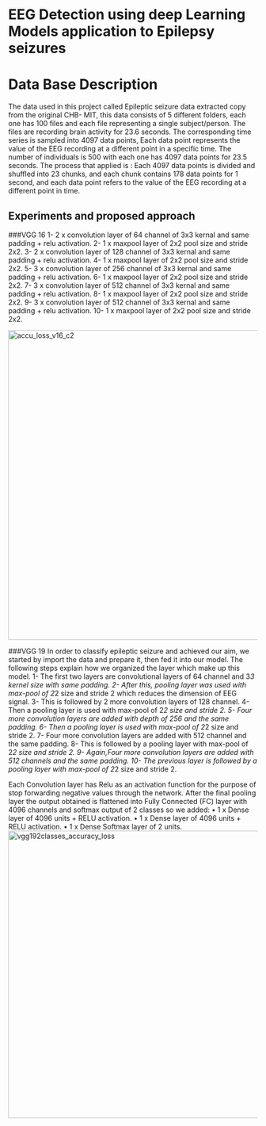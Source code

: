 # EEG Detection using deep Learning Models application to Epilepsy seizures

# Data Base Description
The data used in this project called Epileptic seizure data extracted copy from the original CHB-
MIT, this data consists of 5 different folders, each one has 100 files and each file representing a
single subject/person.
The files are recording brain activity for 23.6 seconds. The corresponding time series is
sampled into 4097 data points, Each data point represents the value of the EEG recording at a
different point in a specific time.
The number of individuals is 500 with each one has 4097 data points for 23.5 seconds.
The process that applied is :
Each 4097 data points is divided and shuffled into 23 chunks, and each chunk contains 178 data
points for 1 second, and each data point refers to the value of the EEG recording at a different
point in time.

## Experiments and proposed approach
###VGG 16
	1-  2 x convolution layer of 64 channel of 3x3 kernal and same padding + relu activation. 
	2-  1 x maxpool layer of 2x2 pool size and stride 2x2.
	3-  2 x convolution layer of 128 channel of 3x3 kernal and same padding + relu activation.
	4-  1 x maxpool layer of 2x2 pool size and stride 2x2. 
	5-  3 x convolution layer of 256 channel of 3x3 kernal and same padding + relu activation.
	6-  1 x maxpool layer of 2x2 pool size and stride 2x2.
	7-  3 x convolution layer of 512 channel of 3x3 kernal and same padding + relu activation.
  8-  1 x maxpool layer of 2x2 pool size and stride 2x2.
	9-  3 x convolution layer of 512 channel of 3x3 kernal and same padding + relu activation.
	10- 1 x maxpool layer of 2x2 pool size and stride 2x2.
  
  <img width="625" alt="accu_loss_v16_c2" src="https://user-images.githubusercontent.com/87647184/182105590-a5f6cc5b-0f7a-4087-a0f4-3366b451f7a7.PNG">



###VGG 19
In order to classify epileptic seizure and achieved our aim, we started by import the data and prepare it, then fed it into our model. The  following steps explain how we organized the layer which make up this model.
1- The first two layers are convolutional layers of 64 channel and 3*3 kernel size with same padding.
2- After this, pooling layer was used with max-pool of 2*2 size and stride 2 which reduces the dimension of EEG signal.
3- This is followed by 2 more convolution layers of 128 channel. 
4- Then a pooling layer is used with max-pool of 2*2 size and stride 2.
5- Four more convolution layers are added with depth of  256  and the same padding.
6- Then a pooling layer is used with max-pool of 2*2 size and stride 2.
7- Four more convolution layers are added with 512 channel and the same padding.
8- This is followed by a pooling layer with max-pool of 2*2 size and stride 2.
9- Again,Four more convolution layers are added with 512 channels and the same padding.
10- The previous layer is followed by a pooling layer with max-pool of 2*2 size and stride 2.

Each Convolution layer has Relu as an activation function for the purpose of stop forwarding
negative values through the network.
After the final pooling layer the output obtained is flattened into Fully Connected (FC) layer with
4096 channels and softmax output of 2 classes so we added:
• 1 x Dense layer of 4096 units + RELU activation.
• 1 x Dense layer of 4096 units + RELU activation.
• 1 x Dense Softmax layer of 2 units.
<img width="580" alt="vgg192classes_accuracy_loss" src="https://user-images.githubusercontent.com/87647184/182106130-4aff0391-1215-43dd-85e0-fe468acfbeab.png">


